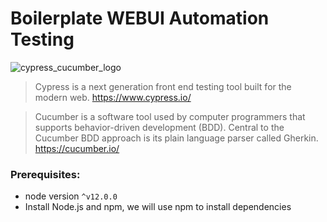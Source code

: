 #  Boilerplate WEBUI Automation Testing

![cypress_cucumber_logo](https://github.com/user-attachments/assets/46ab1aa9-27f5-4dc7-bddd-ee5b98b82a5d)

> Cypress is a next generation front end testing tool built for the modern web. https://www.cypress.io/

> Cucumber is a software tool used by computer programmers that supports behavior-driven development (BDD). Central to the Cucumber BDD approach is its plain language parser called Gherkin. https://cucumber.io/

### Prerequisites:

- node version `^v12.0.0`
- Install Node.js and npm, we will use npm to install dependencies
